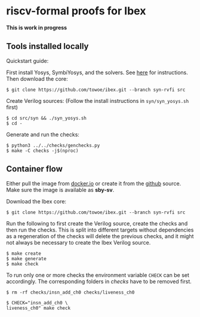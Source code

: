 riscv-formal proofs for Ibex
============================

**This is work in progress**

## Tools installed locally

Quickstart guide:

First install Yosys, SymbiYosys, and the solvers. See
[here](http://symbiyosys.readthedocs.io/en/latest/quickstart.html#installing)
for instructions. Then download the core:

```console
$ git clone https://github.com/towoe/ibex.git --branch syn-rvfi src
```

Create Verilog sources: (Follow the install instructions in `syn/syn_yosys.sh` first)

```console
$ cd src/syn && ./syn_yosys.sh
$ cd -
```

Generate and run the checks:

```console
$ python3 ../../checks/genchecks.py
$ make -C checks -j$(nproc)
```

## Container flow

Either pull the image from [docker.io](https://hub.docker.com/r/towoe/sby-sv) or create it from the [github](https://github.com/towoe/sby-sv) source.
Make sure the image is available as **sby-sv**.

Download the Ibex core:

```console
$ git clone https://github.com/towoe/ibex.git --branch syn-rvfi src
```

Run the following to first create the Verilog source, create the checks and then run the checks.
This is split into different targets without dependencies as a regeneration of the checks will delete the previous checks, and it might not always be necessary to create the Ibex Verilog source.

```console
$ make create
$ make generate
$ make check
```

To run only one or more checks the environment variable `CHECK` can be set accordingly.
The corresponding folders in *checks* have to be removed first.

```console
$ rm -rf checks/insn_add_ch0 checks/liveness_ch0

$ CHECK="insn_add_ch0 \
liveness_ch0" make check
```
